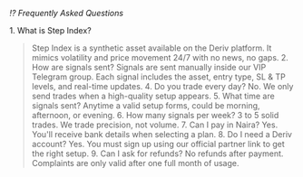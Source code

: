 *⁉ Frequently Asked Questions*

1\. What is Step Index\?
>Step Index is a synthetic asset available on the Deriv platform\. It mimics volatility and price movement 24\/7 with no news\, no gaps\.
2\. How are signals sent\?
>Signals are sent manually inside our VIP Telegram group\. Each signal includes the asset\, entry type\, SL \& TP levels\, and real\-time updates\.
4\. Do you trade every day\?
>No\. We only send trades when a high\-quality setup appears\.
5\. What time are signals sent\?
>Anytime a valid setup forms, could be morning\, afternoon\, or evening\.
6\. How many signals per week\?
>3 to 5 solid trades\. We trade precision\, not volume\.
7\. Can I pay in Naira\?
>Yes\. You\'ll receive bank details when selecting a plan\.
8\. Do I need a Deriv account\?
>Yes\. You must sign up using our official partner link to get the right setup\.
9\. Can I ask for refunds\?
>No refunds after payment\. Complaints are only valid after one full month of usage\.